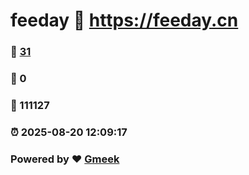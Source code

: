 # feeday :link: https://feeday.cn 
### :page_facing_up: [31](https://feeday.cn/tag.html) 
### :speech_balloon: 0 
### :hibiscus: 111127 
### :alarm_clock: 2025-08-20 12:09:17 
### Powered by :heart: [Gmeek](https://github.com/Meekdai/Gmeek)
